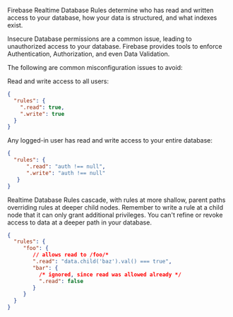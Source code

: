 Firebase Realtime Database Rules determine who has read and written access to your database, how your data is
structured, and what indexes exist.

Insecure Database permissions are a common issue, leading to unauthorized access to your database. Firebase
provides tools to enforce Authentication, Authorization, and even Data Validation.

The following are common misconfiguration issues to avoid:

Read and write access to all users:

```json
{
  "rules": {
    ".read": true,
    ".write": true
  }
}
```

Any logged-in user has read and write access to your entire database:

```json
{
  "rules": {
      ".read": "auth !== null",
      ".write": "auth !== null"
   }
}
```

Realtime Database Rules cascade, with rules at more shallow, parent paths overriding rules at deeper child nodes.
Remember to write a rule at a child node that it can only grant additional privileges. You can't refine or
revoke access to data at a deeper path in your database.

```json
{
  "rules": {
     "foo": {
        // allows read to /foo/*
        ".read": "data.child('baz').val() === true",
        "bar": {
          /* ignored, since read was allowed already */
          ".read": false
        }
     }
  }
}
```
